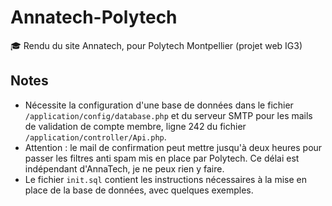 # Annatech-Polytech
:mortar_board: Rendu du site Annatech, pour Polytech Montpellier (projet web IG3)

## Notes
* Nécessite la configuration d'une base de données dans le fichier `/application/config/database.php` et du serveur SMTP pour les mails de validation de compte membre, ligne 242 du fichier `/application/controller/Api.php`.
* Attention : le mail de confirmation peut mettre jusqu'à deux heures pour passer les filtres anti spam mis en place par Polytech. Ce délai est indépendant d'AnnaTech, je ne peux rien y faire.
* Le fichier `init.sql` contient les instructions nécessaires à la mise en place de la base de données, avec quelques exemples.